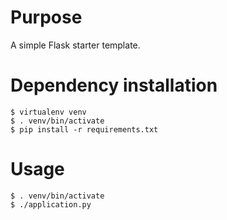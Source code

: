 # Purpose

A simple Flask starter template.

# Dependency installation

	$ virtualenv venv
	$ . venv/bin/activate
	$ pip install -r requirements.txt

# Usage

	$ . venv/bin/activate
	$ ./application.py

